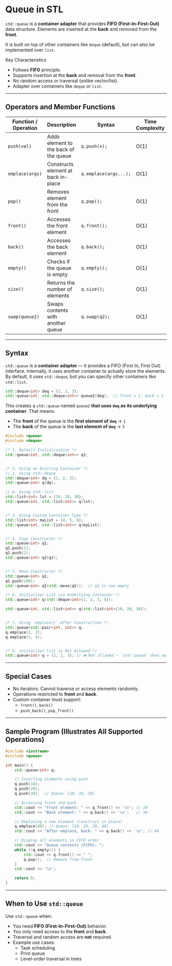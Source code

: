 # Queue in STL

`std::queue` is a **container adapter** that provides **FIFO (First-In-First-Out)** data structure. Elements are inserted at the **back** and removed from the **front**.

It is built on top of other containers like `deque` (default), but can also be implemented over `list`.

Key Characteristics
- Follows **FIFO** principle.
- Supports insertion at the **back** and removal from the **front**.
- No random access or traversal (unlike vector/list).
- Adapter over containers like `deque` or `list`.

---
## Operators and Member Functions

| Function / Operation | Description                           | Syntax                | Time Complexity | Example              |
| -------------------- | ------------------------------------- | --------------------- | --------------- | -------------------- |
| `push(val)`          | Adds element to the back of the queue | `q.push(x);`          | O(1)            | `q.push(5);`         |
| `emplace(args)`      | Constructs element at back in-place   | `q.emplace(args...);` | O(1)            | `q.emplace(10);`     |
| `pop()`              | Removes element from the front        | `q.pop();`            | O(1)            |                      |
| `front()`            | Accesses the front element            | `q.front();`          | O(1)            | `int x = q.front();` |
| `back()`             | Accesses the back element             | `q.back();`           | O(1)            | `int y = q.back();`  |
| `empty()`            | Checks if the queue is empty          | `q.empty();`          | O(1)            |                      |
| `size()`             | Returns the number of elements        | `q.size();`           | O(1)            |                      |
| `swap(queue2)`       | Swaps contents with another queue     | `q.swap(q2);`         | O(1)            |                      |

---
## Syntax

`std::queue` is a **container adapter** — it provides a FIFO (First In, First Out) interface. Internally, it uses another container to actually store the elements.
By default, it uses `std::deque`, but you can specify other containers like `std::list`.

```cpp
std::deque<int> deq = {1, 2, 3};
std::queue<int, std::deque<int>> queue2(deq);  // front = 1, back = 3
```

This creates a `std::queue` named `queue2` **that uses `deq` as its underlying container**. That means:
- The **front** of the queue is the **first element of `deq`** → `1`
- The **back** of the queue is the **last element of `deq`** → `3`


```cpp
#include <queue>
#include <deque>

/* 1. Default Initialization */
std::queue<int, std::deque<int>> q1;


/* 2. Using an Existing Container */
// a. Using std::deque
std::deque<int> dq = {1, 2, 3};
std::queue<int> q(dq);

// b. Using std::list
std::list<int> lst = {10, 20, 30};
std::queue<int, std::list<int>> q(lst);


/* 3. Using Custom Container Type */
std::list<int> myList = {4, 5, 6};
std::queue<int, std::list<int>> q(myList);


/* 4. Copy Constructor */
std::queue<int> q1;
q1.push(1);
q1.push(2);
std::queue<int> q2(q1);


/* 5. Move Constructor */
std::queue<int> q1;
q1.push(100);
std::queue<int> q2(std::move(q1));  // q1 is now empty

/* 6. Initializer List via Underlying Container */
std::queue<int> q(std::deque<int>{1, 2, 3, 4});

std::queue<int, std::list<int>> q(std::list<int>{10, 20, 30});


/* 7. Using `emplace()` After Construction */
std::queue<std::pair<int, int>> q;
q.emplace(1, 2);
q.emplace(3, 4);


/* 8. initializer list is Not Allowed */
std::queue<int> q = {1, 2, 3}; // ❌ Not allowed — `std::queue` does not support initializer list directly.

```

---
## Special Cases

- No iterators: Cannot traverse or access elements randomly.
- Operations restricted to **front** and **back**.
- Custom container must support:
    - `front()`, `back()`
    - `push_back()`, `pop_front()`

---
## Sample Program (Illustrates All Supported Operations)

```cpp
#include <iostream>
#include <queue>

int main() {
    std::queue<int> q;

    // Inserting elements using push
    q.push(10);
    q.push(20);
    q.push(30);  // Queue: [10, 20, 30]

    // Accessing front and back
    std::cout << "Front element: " << q.front() << '\n'; // 10
    std::cout << "Back element: " << q.back() << '\n';   // 30

    // Emplacing a new element (construct in place)
    q.emplace(40); // Queue: [10, 20, 30, 40]
    std::cout << "After emplace, back: " << q.back() << '\n'; // 40

    // Display all elements in FIFO order
    std::cout << "Queue contents (FIFO): ";
    while (!q.empty()) {
        std::cout << q.front() << " ";
        q.pop();  // Remove from front
    }
    std::cout << '\n';

    return 0;
}
```


---
## When to Use `std::queue`

Use `std::queue` when:
- You need **FIFO (First-In-First-Out)** behavior.
- You only need access to the **front** and **back**.
- Traversal and random access are **not** required.
- Example use cases:
    - Task scheduling
    - Print queue
    - Level-order traversal in trees

